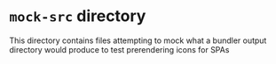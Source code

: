 # `mock-src` directory

This directory contains files attempting to mock what a bundler output directory would produce to test prerendering icons for SPAs
